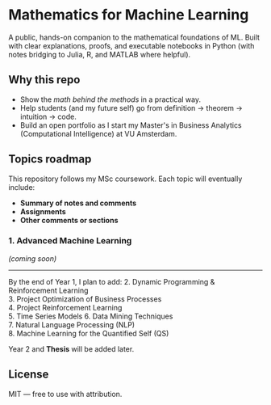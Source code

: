 # Mathematics for Machine Learning

A public, hands-on companion to the mathematical foundations of ML. Built with clear explanations, proofs, and executable notebooks in Python (with notes bridging to Julia, R, and MATLAB where helpful).

## Why this repo
- Show the *math behind the methods* in a practical way.
- Help students (and my future self) go from definition → theorem → intuition → code.
- Build an open portfolio as I start my Master's in Business Analytics (Computational Intelligence) at VU Amsterdam.

## Topics roadmap

This repository follows my MSc coursework. Each topic will eventually include:
- **Summary of notes and comments**
- **Assignments**
- **Other comments or sections**

### 1. Advanced Machine Learning
*(coming soon)*

---

By the end of Year 1, I plan to add:
2. Dynamic Programming & Reinforcement Learning  
3. Project Optimization of Business Processes  
4. Project Reinforcement Learning  
5. Time Series Models
6. Data Mining Techniques  
7. Natural Language Processing (NLP)  
8. Machine Learning for the Quantified Self (QS)

Year 2 and **Thesis** will be added later.

## License
MIT — free to use with attribution.
